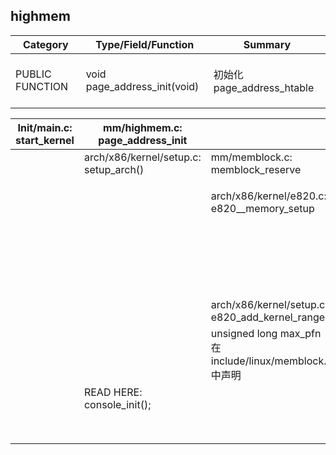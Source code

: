 




## highmem

| Category        | Type/Field/Function          | Summary                    |
| --------------- | ---------------------------- | -------------------------- |
|                 |                              |                            |
|                 |                              |                            |
|                 |                              |                            |
| PUBLIC FUNCTION | void page_address_init(void) | 初始化 page_address_htable |
|                 |                              |                            |
|                 |                              |                            |
|                 |                              |                            |



| Init/main.c: start_kernel | mm/highmem.c: page_address_init       |                                                          |                                                              |      |      |      |      |      |      |      |      |      |      |      |      |
| ------------------------- | ------------------------------------- | -------------------------------------------------------- | ------------------------------------------------------------ | ---- | ---- | ---- | ---- | ---- | ---- | ---- | ---- | ---- | ---- | ---- | ---- |
|                           | arch/x86/kernel/setup.c: setup_arch() | mm/memblock.c: memblock_reserve                          |                                                              |      |      |      |      |      |      |      |      |      |      |      |      |
|                           |                                       | arch/x86/kernel/e820.c: e820__memory_setup               | struct x86_init_ops x86_init在arch/x86/kernel/x86_init.c中初始化 |      |      |      |      |      |      |      |      |      |      |      |      |
|                           |                                       |                                                          | arch/x86/kernel/e820.c: e820__memory_setup_default           |      |      |      |      |      |      |      |      |      |      |      |      |
|                           |                                       |                                                          | pr_info("BIOS-provided physical RAM map:\n");       e820__print_table(who); |      |      |      |      |      |      |      |      |      |      |      |      |
|                           |                                       | arch/x86/kernel/setup.c: e820_add_kernel_range           |                                                              |      |      |      |      |      |      |      |      |      |      |      |      |
|                           |                                       | unsigned long max_pfn 在 include/linux/memblock.h 中声明 |                                                              |      |      |      |      |      |      |      |      |      |      |      |      |
|                           | READ HERE: console_init();            |                                                          |                                                              |      |      |      |      |      |      |      |      |      |      |      |      |
|                           |                                       |                                                          |                                                              |      |      |      |      |      |      |      |      |      |      |      |      |
|                           |                                       |                                                          |                                                              |      |      |      |      |      |      |      |      |      |      |      |      |
|                           |                                       |                                                          |                                                              |      |      |      |      |      |      |      |      |      |      |      |      |
|                           |                                       |                                                          |                                                              |      |      |      |      |      |      |      |      |      |      |      |      |
|                           |                                       |                                                          |                                                              |      |      |      |      |      |      |      |      |      |      |      |      |
|                           |                                       |                                                          |                                                              |      |      |      |      |      |      |      |      |      |      |      |      |
|                           |                                       |                                                          |                                                              |      |      |      |      |      |      |      |      |      |      |      |      |
|                           |                                       |                                                          |                                                              |      |      |      |      |      |      |      |      |      |      |      |      |



